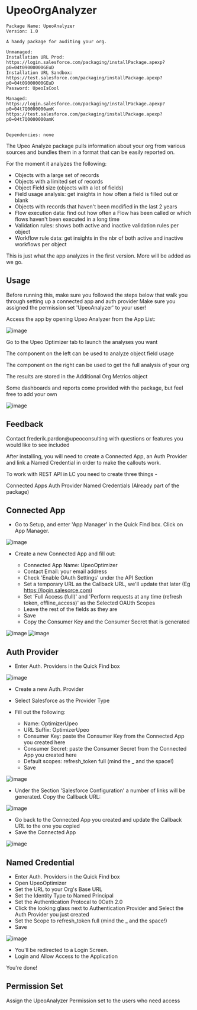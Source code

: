 # UpeoOrgAnalyzer


```
Package Name: UpeoAnalyzer
Version: 1.0

A handy package for auditing your org.

Unmanaged:
Installation URL Prod: https://login.salesforce.com/packaging/installPackage.apexp?p0=04t09000000GEuD
Installation URL Sandbox: https://test.salesforce.com/packaging/installPackage.apexp?p0=04t09000000GEuD
Password: UpeoIsCool

Managed:
https://login.salesforce.com/packaging/installPackage.apexp?p0=04t7Q0000000amK
https://test.salesforce.com/packaging/installPackage.apexp?p0=04t7Q0000000amK


Dependencies: none
```

The Upeo Analyze package pulls information about your org from
various sources and bundles them in a format that can be easily reported on.

For the moment it analyzes the following:

* Objects with a large set of records
* Objects with a limited set of records
* Object Field size (objects with a lot of fields)
* Field usage analysis: get insights in how often a field is filled out or blank
* Objects with records that haven't been modified in the last 2 years
* Flow execution data: find out how often a Flow has been called or which flows haven't been executed in a long time
* Validation rules: shows both active and inactive validation rules per object
* Workflow rule data: get insights in the nbr of both active and inactive workflows per object

This is just what the app analyzes in the first version. More will be added as we go.

## Usage

Before running this, make sure you followed the steps below that walk you through setting up a connected app and auth provider
Make sure you assigned the permission set 'UpeoAnalyzer' to your user!

Access the app by opening Upeo Analyzer from the App List:

![image](assets/images/analyzer.png)

Go to the Upeo Optimizer tab to launch the analyses you want

The component on the left can be used to analyze object field usage

The component on the right can be used to get the full analysis of your org

The results are stored in the Additional Org Metrics object

Some dashboards and reports come provided with the package, but feel free to add your own


![image](assets/images/upeoanalyzer.PNG)

## Feedback

Contact frederik.pardon@upeoconsulting with questions or features you would like to see included






After installing, you will need to create a Connected App, an Auth Provider and link a Named Credential in order to make the callouts work.

To work with REST API in LC you need to create three things -

Connected Apps
Auth Provider
Named Credentials (Already part of the package)

## Connected App

- Go to Setup, and enter 'App Manager' in the Quick Find box. Click on App Manager.

![image](assets/images/AppManager.PNG)

- Create a new Connected App and fill out:

  * Connected App Name: UpeoOptimizer
  * Contact Email: your email address
  * Check 'Enable OAuth Settings' under the API Section
  * Set a temporary URL as the Callback URL, we'll update that later (Eg https://login.salesorce.com)
  * Set 'Full Access (full)' and 'Perform requests at any time (refresh token, offline_access)' as the Selected OAUth Scopes
  * Leave the rest of the fields as they are
  * Save
  * Copy the Consumer Key and the Consumer Secret that is generated

![image](assets/images/connectedApp.PNG)
![image](assets/images/keyandsecret.PNG)



## Auth Provider

- Enter Auth. Providers in the Quick Find box

![image](assets/images/authProviders.PNG)

- Create a new Auth. Provider
- Select Salesforce as the Provider Type
- Fill out the following:

  * Name: OptimizerUpeo
  * URL Suffix: OptimizerUpeo
  * Consumer Key: paste the Consumer Key from the Connected App you created here
  * Consumer Secret: paste the Consumer Secret from the Connected App you created here
  * Default scopes: refresh_token full (mind the _ and the space!)
  * Save

 ![image](assets/images/authDetails.PNG)

- Under the Section 'Salesforce Configuration' a number of links will be generated. Copy the Callback URL:

![image](assets/images/AuthCallbackURL.PNG)

- Go back to the Connected App you created and update the Callback URL to the one you copied
- Save the Connected App

![image](assets/images/callbackConnectedApp.PNG)


## Named Credential

- Enter Auth. Providers in the Quick Find box
- Open UpeoOptimizer
- Set the URL to your Org's Base URL
- Set the Identity Type to Named Principal
- Set the Authentication Protocal to 0Oath 2.0
- Click the looking glass next to Authentication Provider and Select the Auth Provider you just created
- Set the Scope to refresh_token full (mind the _ and the space!)
- Save

![image](assets/images/namedcred.PNG)

- You'll be redirected to a Login Screen.
- Login and Allow Access to the Application

You're done!

## Permission Set

Assign the UpeoAnalyzer Permission set to the users who need access









